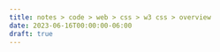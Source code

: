 ```yaml
---
title: notes > code > web > css > w3 css > overview
date: 2023-06-16T00:00:00-06:00
draft: true
---
```

